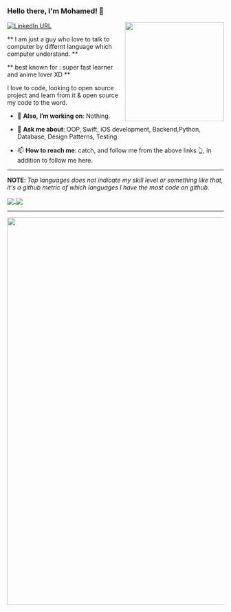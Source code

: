 ### Hello there, I'm Mohamed! 👋
<img align='right' src="https://media.giphy.com/media/rNtchZTL8RAtO/giphy.gif" width="230">


[![LinkedIn URL](https://img.shields.io/static/v1?color=red&label=linkedin&logo=linkedin&logoColor=white&style=for-the-badge&message=Connect)](https://www.linkedin.com/in/mohamed-a-salah/)


** I am just a guy who love to talk to computer by differnt language which computer understand. **  

** best known for : super fast learner and anime lover XD **


I love to code, looking to open source project and learn from it & open source my code to the word.



- 🔭 **Also, I’m working on**: Nothing.

- 💬 **Ask me about**: OOP, Swift, iOS development, Backend,Python, Database, Design Patterns, Testing.

- 📫 **How to reach me**: catch, and follow me from the above links 👆, in addition to follow me here.


<hr/>

**NOTE**: *Top languages does not indicate my skill level or something like that, it's a github metric of which languages I have the most code on github.*

<a href="https://github.com/mohamedspicer">
  <img align="center" src="https://github-readme-stats.vercel.app/api?username=mohamedspicer&count_private=true&show_icons=true&theme=radical&hide_border=false" />
</a> 
<a href="https://github.com/mohamedspicer">
  <img align="center" src="https://github-readme-stats.vercel.app/api/top-langs/?username=mohamedspicer&layout=compact&theme=radical&hide_border=false" />
</a>
<hr/>

<img align='right' src="https://media.giphy.com/media/L3bj6t3opdeNddYCyl/giphy.gif" width="900">

